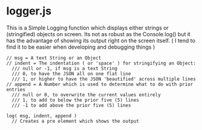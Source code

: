 # logger.js
This is a Simple Logging function which displays either strings or (stringified) objects on screen.
Its not as robust as the Console.log() but it has the advantage of showing its output right on the screen itself. 
( I tend to find it to be easier when developing and debugging things )

````
// msg = A text String or an Object
// indent = The indentation ( or 'space' ) for stringifying an Object:
  /// null or -1, if msg is a text String
  /// 0, to have the JSON all on one flat line
  /// 1, or higher to have the JSON 'beautified' across multiple lines
// append = A Number which is used to determine what to do with prior entries
  /// null or 0, to overwrite the current values entirely
  /// 1, to add to below the prior five (5) lines
  /// -1 to add above the prior five (5) lines
  
log( msg, indent, append ) 
  // Creates a pre element which shows the output
````
